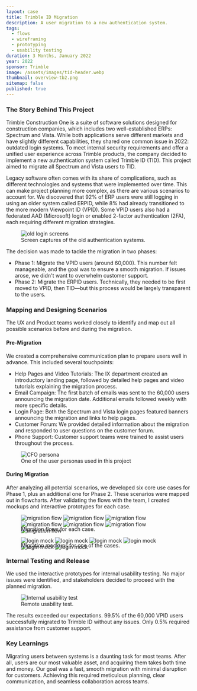 ```yaml
---
layout: case
title: Trimble ID Migration
description: A user migration to a new authentication system.
tags: 
  - flows
  - wireframing
  - prototyping
  - usability testing
duration: 3 Months, January 2022
year: 2022
sponsor: Trimble
image: /assets/images/tid-header.webp
thumbnail: overview-tb2.png
sitemap: false
published: true
---
```


### The Story Behind This Project

Trimble Construction One is a suite of software solutions designed for construction companies, which includes two well-established ERPs: Spectrum and Vista. While both applications serve different markets and have slightly different capabilities, they shared one common issue in 2022: outdated login systems. To meet internal security requirements and offer a unified user experience across Trimble products, the company decided to implement a new authentication system called Trimble ID (TID). This project aimed to migrate all Spectrum and Vista users to TID.

Legacy software often comes with its share of complications, such as different technologies and systems that were implemented over time. This can make project planning more complex, as there are various scenarios to account for. We discovered that 92% of ERP users were still logging in using an older system called ERPID, while 8% had already transitioned to the more modern Viewpoint ID (VPID). Some VPID users also had a federated AAD (Microsoft) login or enabled 2-factor authentication (2FA), each requiring different migration strategies.

<figure><img src="/assets/images/tid-old_login.png" alt="old login screens"><figcaption>Screen captures of the old authentication systems.</figcaption></figure>

The decision was made to tackle the migration in two phases:

- Phase 1: Migrate the VPID users (around 60,000). This number felt manageable, and the goal was to ensure a smooth migration. If issues arose, we didn't want to overwhelm customer support.
- Phase 2: Migrate the ERPID users. Technically, they needed to be first moved to VPID, then TID—but this process would be largely transparent to the users.

### Mapping and Designing Scenarios

The UX and Product teams worked closely to identify and map out all possible scenarios before and during the migration.

#### Pre-Migration

We created a comprehensive communication plan to prepare users well in advance. This included several touchpoints:

- Help Pages and Video Tutorials: The IX department created an introductory landing page, followed by detailed help pages and video tutorials explaining the migration process.
- Email Campaign: The first batch of emails was sent to the 60,000 users announcing the migration date. Additional emails followed weekly with more specific details.
- Login Page: Both the Spectrum and Vista login pages featured banners announcing the migration and links to help pages.
- Customer Forum: We provided detailed information about the migration and responded to user questions on the customer forum.
- Phone Support: Customer support teams were trained to assist users throughout the process.

<figure><img src="/assets/images/tid-persona.png" alt="CFO persona"><figcaption>One of the user personas used in this project</figcaption></figure>

#### During Migration

After analyzing all potential scenarios, we developed six core use cases for Phase 1, plus an additional one for Phase 2. These scenarios were mapped out in flowcharts. After validating the flows with the team, I created mockups and interactive prototypes for each case.

<figure>
  <div class="carousel" data-flickity='{ "imagesLoaded": true, "percentPosition": false }'>
    <img src="/assets/images/tid-case1_2.png" alt="migration flow">
    <img src="/assets/images/tid-case3.png" alt="migration flow">
    <img src="/assets/images/tid-case4.png" alt="migration flow">
    <img src="/assets/images/tid-case4b.png" alt="migration flow">
    <img src="/assets/images/tid-case5.png" alt="migration flow">
    <img src="/assets/images/tid-case6.png" alt="migration flow">
    <img src="/assets/images/tid-case7.png" alt="migration flow">
  </div>
  <figcaption style="margin-top:-1.5em;">Migration flows for each case.</figcaption>
</figure>

<figure>
  <div class="carousel" data-flickity='{ "imagesLoaded": true, "percentPosition": false }'>
    <img src="/assets/images/tid-mock1.png" alt="login mock">
    <img src="/assets/images/tid-mock2.png" alt="login mock">
    <img src="/assets/images/tid-mock3.png" alt="login mock">
    <img src="/assets/images/tid-mock4.png" alt="login mock">
    <img src="/assets/images/tid-mock5.png" alt="login mock">
    <img src="/assets/images/tid-mock6.png" alt="login mock">
  </div>
  <figcaption style="margin-top:-1.5em;">Migration mockups for one of the cases.</figcaption>
</figure>

### Internal Testing and Release

We used the interactive prototypes for internal usability testing. No major issues were identified, and stakeholders decided to proceed with the planned migration.

<figure><img src="/assets/images/tid-usabilitytest.webp" alt="Internal usability test"><figcaption>
Remote usability test.</figcaption></figure>

The results exceeded our expectations. 99.5% of the 60,000 VPID users successfully migrated to Trimble ID without any issues. Only 0.5% required assistance from customer support.

### Key Learnings

Migrating users between systems is a daunting task for most teams. After all, users are our most valuable asset, and acquiring them takes both time and money. Our goal was a fast, smooth migration with minimal disruption for customers. Achieving this required meticulous planning, clear communication, and seamless collaboration across teams.

<script src="/assets/js/flickity.js"></script>
